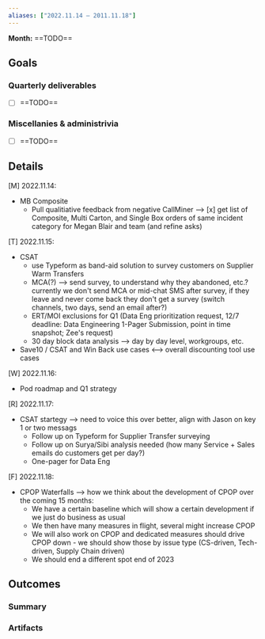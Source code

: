 ```yaml
---
aliases: ["2022.11.14 – 2011.11.18"]
---
```


**Month:** ==TODO==

## Goals

### Quarterly deliverables

+ [ ] ==TODO==

### Miscellanies & administrivia

+ [ ] ==TODO==

## Details

[M] 2022.11.14:
+ MB Composite
  + Pull qualitiative feedback from negative CallMiner --> [x] get list of Composite, Multi Carton, and Single Box orders of same incident category for Megan Blair and team (and refine asks)

[T] 2022.11.15:
+ CSAT
  + use Typeform as band-aid solution to survey customers on Supplier Warm Transfers 
  + MCA(?) --> send survey, to understand why they abandoned, etc.? currently we don't send MCA or mid-chat SMS after survey, if they leave and never come back they don't get a survey (switch channels, two days, send an email after?)
  + ERT/MOI exclusions for Q1 (Data Eng prioritization request, 12/7 deadline: Data Engineering 1-Pager Submission, point in time snapshot; Zee's request)
  + 30 day block data analysis --> day by day level, workgroups, etc.
+ Save10 / CSAT and Win Back use cases <--> overall discounting tool use cases

[W] 2022.11.16:
+ Pod roadmap and Q1 strategy

[R] 2022.11.17:
+ CSAT startegy --> need to voice this over better, align with Jason on key 1 or two messags
  + Follow up on Typeform for Supplier Transfer surveying
  + Follow up on Surya/Sibi analysis needed (how many Service + Sales emails do customers get per day?)
  + One-pager for Data Eng
    
[F] 2022.11.18:
+ CPOP Waterfalls --> how we think about the development of CPOP over the coming 15 months:
  + We have a certain baseline which will show a certain development if we just do business as usual
  + We then have many measures in flight, several might increase CPOP
  + We will also work on CPOP and dedicated measures should drive CPOP down - we should show those by issue type (CS-driven, Tech-driven, Supply Chain driven)
  + We should end a different spot end of 2023

## Outcomes

### Summary

### Artifacts
